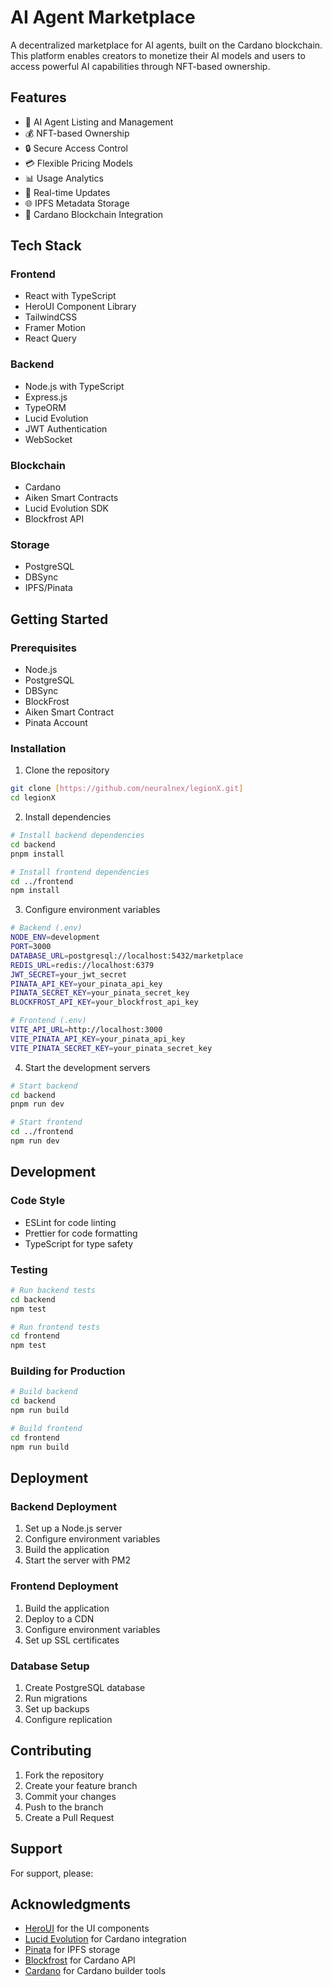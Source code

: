 # AI Agent Marketplace

A decentralized marketplace for AI agents, built on the Cardano blockchain. This platform enables creators to monetize their AI models and users to access powerful AI capabilities through NFT-based ownership.

## Features

- 🎯 AI Agent Listing and Management
- 💰 NFT-based Ownership
- 🔒 Secure Access Control
- 💳 Flexible Pricing Models
- 📊 Usage Analytics
- 🔄 Real-time Updates
- 🌐 IPFS Metadata Storage
- 💎 Cardano Blockchain Integration

## Tech Stack

### Frontend
- React with TypeScript
- HeroUI Component Library
- TailwindCSS
- Framer Motion
- React Query

### Backend
- Node.js with TypeScript
- Express.js
- TypeORM
- Lucid Evolution
- JWT Authentication
- WebSocket

### Blockchain
- Cardano
- Aiken Smart Contracts
- Lucid Evolution SDK
- Blockfrost API

### Storage
- PostgreSQL
- DBSync
- IPFS/Pinata

## Getting Started

### Prerequisites
- Node.js 
- PostgreSQL
- DBSync
- BlockFrost
- Aiken Smart Contract
- Pinata Account

### Installation

1. Clone the repository
```bash
git clone [https://github.com/neuralnex/legionX.git]
cd legionX
```

2. Install dependencies
```bash
# Install backend dependencies
cd backend
pnpm install

# Install frontend dependencies
cd ../frontend
npm install
```

3. Configure environment variables
```bash
# Backend (.env)
NODE_ENV=development
PORT=3000
DATABASE_URL=postgresql://localhost:5432/marketplace
REDIS_URL=redis://localhost:6379
JWT_SECRET=your_jwt_secret
PINATA_API_KEY=your_pinata_api_key
PINATA_SECRET_KEY=your_pinata_secret_key
BLOCKFROST_API_KEY=your_blockfrost_api_key

# Frontend (.env)
VITE_API_URL=http://localhost:3000
VITE_PINATA_API_KEY=your_pinata_api_key
VITE_PINATA_SECRET_KEY=your_pinata_secret_key
```

4. Start the development servers
```bash
# Start backend
cd backend
pnpm run dev

# Start frontend
cd ../frontend
npm run dev
```



## Development

### Code Style
- ESLint for code linting
- Prettier for code formatting
- TypeScript for type safety

### Testing
```bash
# Run backend tests
cd backend
npm test

# Run frontend tests
cd frontend
npm test
```

### Building for Production
```bash
# Build backend
cd backend
npm run build

# Build frontend
cd frontend
npm run build
```

## Deployment

### Backend Deployment
1. Set up a Node.js server
2. Configure environment variables
3. Build the application
4. Start the server with PM2

### Frontend Deployment
1. Build the application
2. Deploy to a CDN
3. Configure environment variables
4. Set up SSL certificates

### Database Setup
1. Create PostgreSQL database
2. Run migrations
3. Set up backups
4. Configure replication

## Contributing

1. Fork the repository
2. Create your feature branch
3. Commit your changes
4. Push to the branch
5. Create a Pull Request



## Support

For support, please:


## Acknowledgments

- [HeroUI](https://www.heroui.com) for the UI components
- [Lucid Evolution](https://github.com/lucid-evolution/lucid) for Cardano integration
- [Pinata](https://pinata.cloud) for IPFS storage
- [Blockfrost](https://blockfrost.io) for Cardano API
- [Cardano](https://developers.cardano.org/tools) for Cardano builder tools
